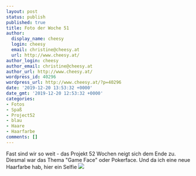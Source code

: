 ```yaml
---
layout: post
status: publish
published: true
title: Foto der Woche 51
author:
  display_name: cheesy
  login: cheesy
  email: christine@cheesy.at
  url: http://www.cheesy.at/
author_login: cheesy
author_email: christine@cheesy.at
author_url: http://www.cheesy.at/
wordpress_id: 40296
wordpress_url: http://www.cheesy.at/?p=40296
date: '2019-12-20 13:53:32 +0000'
date_gmt: '2019-12-20 12:53:32 +0000'
categories:
- Fotos
- Spaß
- Project52
- blau
- Haare
- Haarfarbe
comments: []
---
```

Fast sind wir so weit - das Projekt 52 Wochen neigt sich dem Ende zu. Diesmal war das Thema "Game Face" oder Pokerface.
Und da ich eine neue Haarfarbe hab, hier ein Selfie
![](http://www.cheesy.at/wp-content/uploads/51-P52-Game-Face-1.jpg)
